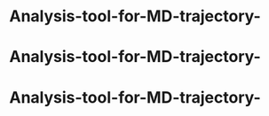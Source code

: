 # Analysis-tool-for-MD-trajectory-
# Analysis-tool-for-MD-trajectory-
# Analysis-tool-for-MD-trajectory-

